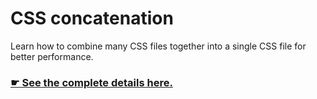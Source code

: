 # CSS concatenation

Learn how to combine many CSS files together into a single CSS file for better performance.

### [☛ See the complete details here.](http://learn-the-web.algonquindesign.ca/courses/web-dev-5/css-concatenation/)
